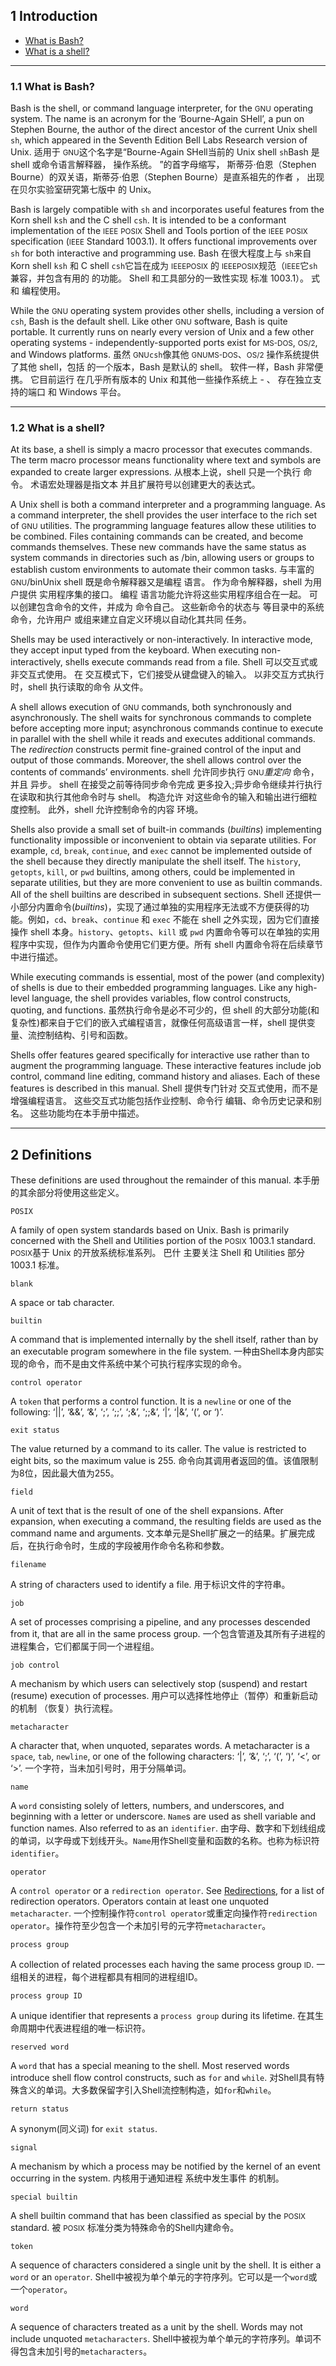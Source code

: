 
## 1 Introduction

-   [What is Bash?](https://www.gnu.org/software/bash/manual/bash.html#What-is-Bash_003f)
-   [What is a shell?](https://www.gnu.org/software/bash/manual/bash.html#What-is-a-shell_003f)

___

### 1.1 What is Bash?

Bash is the shell, or command language interpreter, for the <small>GNU</small> operating system. The name is an acronym for the ‘Bourne-Again SHell’, a pun on Stephen Bourne, the author of the direct ancestor of the current Unix shell `sh`, which appeared in the Seventh Edition Bell Labs Research version of Unix. 
适用于 <small>GNU</small>这个名字是“Bourne-Again SHell当前的 Unix shell `sh`Bash 是 shell 或命令语言解释器， 操作系统。 ”的首字母缩写， 斯蒂芬·伯恩（Stephen Bourne）的双关语，斯蒂芬·伯恩（Stephen Bourne）是直系祖先的作者 ， 出现在贝尔实验室研究第七版中 的 Unix。

Bash is largely compatible with `sh` and incorporates useful features from the Korn shell `ksh` and the C shell `csh`. It is intended to be a conformant implementation of the <small>IEEE</small> <small>POSIX</small> Shell and Tools portion of the <small>IEEE</small> <small>POSIX</small> specification (<small>IEEE</small> Standard 1003.1). It offers functional improvements over `sh` for both interactive and programming use. 
Bash 在很大程度上与 `sh`来自 Korn shell `ksh` 和 C shell `csh`它旨在成为 <small>IEEE</small><small>POSIX</small> 的 <small>IEEE</small><small>POSIX</small>规范（<small>IEEE</small>它`sh` 兼容，并包含有用的 的功能。 Shell 和工具部分的一致性实现 标准 1003.1）。 式和 编程使用。

While the <small>GNU</small> operating system provides other shells, including a version of `csh`, Bash is the default shell. Like other <small>GNU</small> software, Bash is quite portable. It currently runs on nearly every version of Unix and a few other operating systems - independently-supported ports exist for <small>MS-DOS</small>, <small>OS/2</small>, and Windows platforms. 
虽然 <small>GNU</small>`csh`像其他 <small>GNU</small><small>MS-DOS</small>、<small>OS/2</small> 操作系统提供了其他 shell，包括 的一个版本，Bash 是默认的 shell。 软件一样，Bash 非常便携。 它目前运行 在几乎所有版本的 Unix 和其他一些操作系统上 - 、 存在独立支持的端口 和 Windows 平台。

___

### 1.2 What is a shell?

At its base, a shell is simply a macro processor that executes commands. The term macro processor means functionality where text and symbols are expanded to create larger expressions. 
从根本上说，shell 只是一个执行 命令。 术语宏处理器是指文本 并且扩展符号以创建更大的表达式。

A Unix shell is both a command interpreter and a programming language. As a command interpreter, the shell provides the user interface to the rich set of <small>GNU</small> utilities. The programming language features allow these utilities to be combined. Files containing commands can be created, and become commands themselves. These new commands have the same status as system commands in directories such as /bin, allowing users or groups to establish custom environments to automate their common tasks. 
与丰富的 <small>GNU</small>/binUnix shell 既是命令解释器又是编程 语言。 作为命令解释器，shell 为用户提供 实用程序集的接口。 编程 语言功能允许将这些实用程序组合在一起。 可以创建包含命令的文件，并成为 命令自己。 这些新命令的状态与 等目录中的系统命令，允许用户 或组来建立自定义环境以自动化其共同 任务。

Shells may be used interactively or non-interactively. In interactive mode, they accept input typed from the keyboard. When executing non-interactively, shells execute commands read from a file. 
Shell 可以交互式或非交互式使用。 在 交互模式下，它们接受从键盘键入的输入。 以非交互方式执行时，shell 执行读取的命令 从文件。

A shell allows execution of <small>GNU</small> commands, both synchronously and asynchronously. The shell waits for synchronous commands to complete before accepting more input; asynchronous commands continue to execute in parallel with the shell while it reads and executes additional commands. The _redirection_ constructs permit fine-grained control of the input and output of those commands. Moreover, the shell allows control over the contents of commands’ environments. 
shell 允许同步执行 <small>GNU</small>_重定向_ 命令，并且 异步。 shell 在接受之前等待同步命令完成 更多投入;异步命令继续并行执行 在读取和执行其他命令时与 shell。 构造允许 对这些命令的输入和输出进行细粒度控制。 此外，shell 允许控制命令的内容 环境。

Shells also provide a small set of built-in commands (_builtins_) implementing functionality impossible or inconvenient to obtain via separate utilities. For example, `cd`, `break`, `continue`, and `exec` cannot be implemented outside of the shell because they directly manipulate the shell itself. The `history`, `getopts`, `kill`, or `pwd` builtins, among others, could be implemented in separate utilities, but they are more convenient to use as builtin commands. All of the shell builtins are described in subsequent sections. 
Shell 还提供一小部分内置命令(_builtins_)，实现了通过单独的实用程序无法或不方便获得的功能。例如，`cd`、`break`、`continue` 和 `exec` 不能在 shell 之外实现，因为它们直接操作 shell 本身。`history`、`getopts`、`kill` 或 `pwd` 内置命令等可以在单独的实用程序中实现，但作为内置命令使用它们更方便。所有 shell 内置命令将在后续章节中进行描述。

While executing commands is essential, most of the power (and complexity) of shells is due to their embedded programming languages. Like any high-level language, the shell provides variables, flow control constructs, quoting, and functions. 
虽然执行命令是必不可少的，但 shell 的大部分功能(和复杂性)都来自于它们的嵌入式编程语言，就像任何高级语言一样，shell 提供变量、流控制结构、引号和函数。

Shells offer features geared specifically for interactive use rather than to augment the programming language. These interactive features include job control, command line editing, command history and aliases. Each of these features is described in this manual. 
Shell 提供专门针对 交互式使用，而不是增强编程语言。 这些交互式功能包括作业控制、命令行 编辑、命令历史记录和别名。 这些功能均在本手册中描述。

___

## 2 Definitions

These definitions are used throughout the remainder of this manual. 
本手册的其余部分将使用这些定义。

`POSIX`

A family of open system standards based on Unix. Bash is primarily concerned with the Shell and Utilities portion of the <small>POSIX</small> 1003.1 standard. 
<small>POSIX</small>基于 Unix 的开放系统标准系列。 巴什 主要关注 Shell 和 Utilities 部分 1003.1 标准。

`blank`

A space or tab character. 

`builtin`

A command that is implemented internally by the shell itself, rather than by an executable program somewhere in the file system. 
一种由Shell本身内部实现的命令，而不是由文件系统中某个可执行程序实现的命令。

`control operator`

A `token` that performs a control function. It is a `newline` or one of the following: ‘||’, ‘&&’, ‘&’, ‘;’, ‘;;’, ‘;&’, ‘;;&’, ‘|’, ‘|&’, ‘(’, or ‘)’. 

`exit status`

The value returned by a command to its caller. The value is restricted to eight bits, so the maximum value is 255. 
命令向其调用者返回的值。该值限制为8位，因此最大值为255。

`field`

A unit of text that is the result of one of the shell expansions. After expansion, when executing a command, the resulting fields are used as the command name and arguments. 
文本单元是Shell扩展之一的结果。扩展完成后，在执行命令时，生成的字段被用作命令名称和参数。

`filename`

A string of characters used to identify a file. 
用于标识文件的字符串。

`job`

A set of processes comprising a pipeline, and any processes descended from it, that are all in the same process group. 
一个包含管道及其所有子进程的进程集合，它们都属于同一个进程组。

`job control`

A mechanism by which users can selectively stop (suspend) and restart (resume) execution of processes. 
用户可以选择性地停止（暂停）和重新启动的机制 （恢复）执行流程。

`metacharacter`

A character that, when unquoted, separates words. A metacharacter is a `space`, `tab`, `newline`, or one of the following characters: ‘|’, ‘&’, ‘;’, ‘(’, ‘)’, ‘<’, or ‘\>’. 
一个字符，当未加引号时，用于分隔单词。

`name`

A `word` consisting solely of letters, numbers, and underscores, and beginning with a letter or underscore. `Name`s are used as shell variable and function names. Also referred to as an `identifier`. 
由字母、数字和下划线组成的单词，以字母或下划线开头。`Name`用作Shell变量和函数的名称。也称为标识符`identifier`。

`operator`

A `control operator` or a `redirection operator`. See [Redirections](https://www.gnu.org/software/bash/manual/bash.html#Redirections), for a list of redirection operators. Operators contain at least one unquoted `metacharacter`. 
一个控制操作符`control operator`或重定向操作符`redirection operator`。操作符至少包含一个未加引号的元字符`metacharacter`。

`process group`

A collection of related processes each having the same process group <small>ID</small>.
一组相关的进程，每个进程都具有相同的进程组ID。

`process group ID`

A unique identifier that represents a `process group` during its lifetime.
在其生命周期中代表进程组的唯一标识符。

`reserved word`

A `word` that has a special meaning to the shell. Most reserved words introduce shell flow control constructs, such as `for` and `while`. 
对Shell具有特殊含义的单词。大多数保留字引入Shell流控制构造，如`for`和`while`。

`return status`

A synonym(同义词) for `exit status`.

`signal`

A mechanism by which a process may be notified by the kernel of an event occurring in the system. 
内核用于通知进程 系统中发生事件 的机制。

`special builtin`

A shell builtin command that has been classified as special by the <small>POSIX</small> standard. 
被 <small>POSIX</small> 标准分类为特殊命令的Shell内建命令。

`token`

A sequence of characters considered a single unit by the shell. It is either a `word` or an `operator`.
Shell中被视为单个单元的字符序列。它可以是一个`word`或一个`operator`。

`word`

A sequence of characters treated as a unit by the shell. Words may not include unquoted `metacharacters`.
Shell中被视为单个单元的字符序列。单词不得包含未加引号的`metacharacters`。
